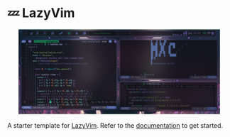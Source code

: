 # 💤 LazyVim
<p align="center">
  <picture>
    <img width="90%" alt="mxcolr" src="./assets/2023-04-09-162932_2562x1079_scrot.png">
  </picture>
</p>

A starter template for [LazyVim](https://github.com/LazyVim/LazyVim).
Refer to the [documentation](https://lazyvim.github.io/installation) to get started.
